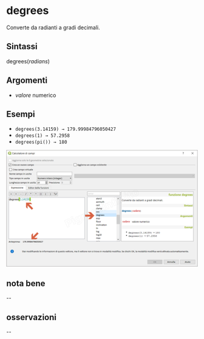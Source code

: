 # degrees

Converte da radianti a gradi decimali.

## Sintassi

degrees(_radians_)

## Argomenti

* _valore_ numerico

## Esempi

* `degrees(3.14159) → 179.99984796050427`
* `degrees(1) → 57.2958`
* `degrees(pi()) → 180`

![](/img/matematica/degrees/degrees1.png)

## nota bene

--

## osservazioni

--